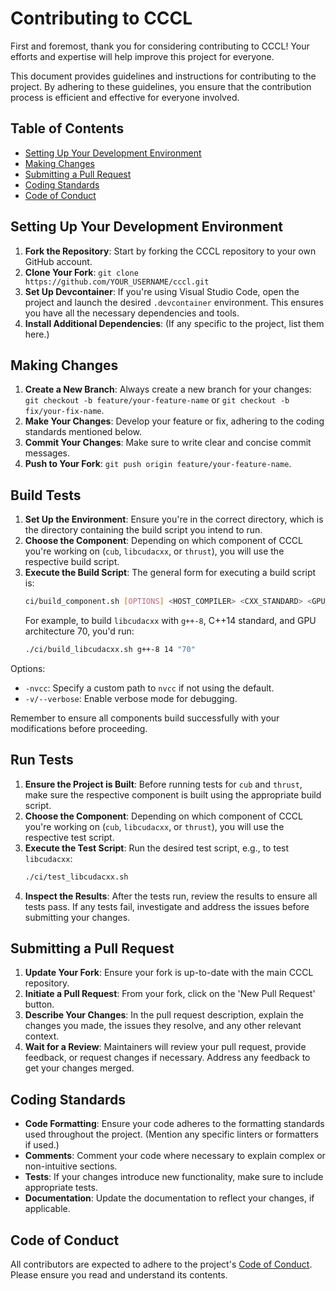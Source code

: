 
# Contributing to CCCL

First and foremost, thank you for considering contributing to CCCL! Your efforts and expertise will help improve this project for everyone.

This document provides guidelines and instructions for contributing to the project. By adhering to these guidelines, you ensure that the contribution process is efficient and effective for everyone involved.

## Table of Contents

- [Setting Up Your Development Environment](#setting-up-your-development-environment)
- [Making Changes](#making-changes)
- [Submitting a Pull Request](#submitting-a-pull-request)
- [Coding Standards](#coding-standards)
- [Code of Conduct](#code-of-conduct)

## Setting Up Your Development Environment

1. **Fork the Repository**: Start by forking the CCCL repository to your own GitHub account.
2. **Clone Your Fork**: `git clone https://github.com/YOUR_USERNAME/cccl.git`
3. **Set Up Devcontainer**: If you're using Visual Studio Code, open the project and launch the desired `.devcontainer` environment. This ensures you have all the necessary dependencies and tools.
4. **Install Additional Dependencies**: (If any specific to the project, list them here.)

## Making Changes

1. **Create a New Branch**: Always create a new branch for your changes: `git checkout -b feature/your-feature-name` or `git checkout -b fix/your-fix-name`.
2. **Make Your Changes**: Develop your feature or fix, adhering to the coding standards mentioned below.
3. **Commit Your Changes**: Make sure to write clear and concise commit messages.
4. **Push to Your Fork**: `git push origin feature/your-feature-name`.

## Build Tests

1. **Set Up the Environment**: Ensure you're in the correct directory, which is the directory containing the build script you intend to run.
2. **Choose the Component**: Depending on which component of CCCL you're working on (`cub`, `libcudacxx`, or `thrust`), you will use the respective build script.
3. **Execute the Build Script**: The general form for executing a build script is:
   ```bash
   ci/build_component.sh [OPTIONS] <HOST_COMPILER> <CXX_STANDARD> <GPU_ARCHS>
   ```
   For example, to build `libcudacxx` with `g++-8`, C++14 standard, and GPU architecture 70, you'd run:
   ```bash
   ./ci/build_libcudacxx.sh g++-8 14 "70"
   ```

Options:
- `-nvcc`: Specify a custom path to `nvcc` if not using the default.
- `-v/--verbose`: Enable verbose mode for debugging.

Remember to ensure all components build successfully with your modifications before proceeding.

## Run Tests

1. **Ensure the Project is Built**: Before running tests for `cub` and `thrust`, make sure the respective component is built using the appropriate build script.
2. **Choose the Component**: Depending on which component of CCCL you're working on (`cub`, `libcudacxx`, or `thrust`), you will use the respective test script.
3. **Execute the Test Script**: Run the desired test script, e.g., to test `libcudacxx`:
   ```bash
   ./ci/test_libcudacxx.sh
   ```
4. **Inspect the Results**: After the tests run, review the results to ensure all tests pass. If any tests fail, investigate and address the issues before submitting your changes.

## Submitting a Pull Request

1. **Update Your Fork**: Ensure your fork is up-to-date with the main CCCL repository.
2. **Initiate a Pull Request**: From your fork, click on the 'New Pull Request' button.
3. **Describe Your Changes**: In the pull request description, explain the changes you made, the issues they resolve, and any other relevant context.
4. **Wait for a Review**: Maintainers will review your pull request, provide feedback, or request changes if necessary. Address any feedback to get your changes merged.

## Coding Standards

- **Code Formatting**: Ensure your code adheres to the formatting standards used throughout the project. (Mention any specific linters or formatters if used.)
- **Comments**: Comment your code where necessary to explain complex or non-intuitive sections.
- **Tests**: If your changes introduce new functionality, make sure to include appropriate tests.
- **Documentation**: Update the documentation to reflect your changes, if applicable.

## Code of Conduct

All contributors are expected to adhere to the project's [Code of Conduct](CODE_OF_CONDUCT.md). Please ensure you read and understand its contents.
